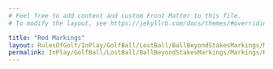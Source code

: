 ```yaml
---
# Feel free to add content and custom Front Matter to this file.
# To modify the layout, see https://jekyllrb.com/docs/themes/#overriding-theme-defaults

title: "Red Markings"
layout: RulesOfGolf/InPlay/GolfBall/LostBall/BallBeyondStakesMarkings/Markings/RedMarkings
permalink: InPlay/GolfBall/LostBall/BallBeyondStakesMarkings/Markings/RedMarkings.html
---
```


